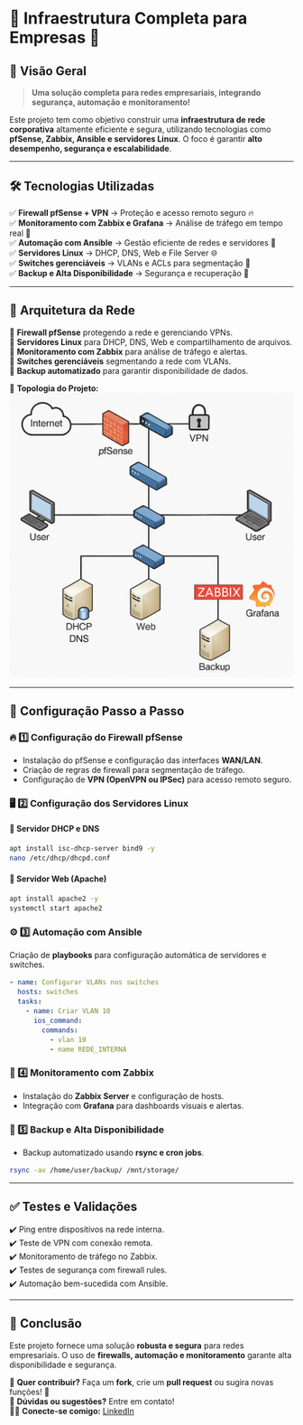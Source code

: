 # 🏢 Infraestrutura Completa para Empresas 🚀


## 📌 Visão Geral
> **Uma solução completa para redes empresariais, integrando segurança, automação e monitoramento!**

Este projeto tem como objetivo construir uma **infraestrutura de rede corporativa** altamente eficiente e segura, utilizando tecnologias como **pfSense, Zabbix, Ansible e servidores Linux**. O foco é garantir **alto desempenho, segurança e escalabilidade**.

---

## 🛠️ Tecnologias Utilizadas
✅ **Firewall pfSense + VPN** → Proteção e acesso remoto seguro 🔥  
✅ **Monitoramento com Zabbix e Grafana** → Análise de tráfego em tempo real 📡  
✅ **Automação com Ansible** → Gestão eficiente de redes e servidores 🤖  
✅ **Servidores Linux** → DHCP, DNS, Web e File Server 🌐  
✅ **Switches gerenciáveis** → VLANs e ACLs para segmentação 🏢  
✅ **Backup e Alta Disponibilidade** → Segurança e recuperação 💾  

---

## 📜 Arquitetura da Rede
🔹 **Firewall pfSense** protegendo a rede e gerenciando VPNs.  
🔹 **Servidores Linux** para DHCP, DNS, Web e compartilhamento de arquivos.  
🔹 **Monitoramento com Zabbix** para análise de tráfego e alertas.  
🔹 **Switches gerenciáveis** segmentando a rede com VLANs.  
🔹 **Backup automatizado** para garantir disponibilidade de dados.  

📌 **Topologia do Projeto:**  
![Topologia da Rede](image.png)

---

## 🚀 Configuração Passo a Passo

### 🔥 1️⃣ Configuração do Firewall pfSense
- Instalação do pfSense e configuração das interfaces **WAN/LAN**.
- Criação de regras de firewall para segmentação de tráfego.
- Configuração de **VPN (OpenVPN ou IPSec)** para acesso remoto seguro.

### 🖥️ 2️⃣ Configuração dos Servidores Linux
#### 🔹 Servidor DHCP e DNS
```bash
apt install isc-dhcp-server bind9 -y
nano /etc/dhcp/dhcpd.conf
```

#### 🔹 Servidor Web (Apache)
```bash
apt install apache2 -y
systemctl start apache2
```

### ⚙️ 3️⃣ Automação com Ansible
Criação de **playbooks** para configuração automática de servidores e switches.
```yaml
- name: Configurar VLANs nos switches
  hosts: switches
  tasks:
    - name: Criar VLAN 10
      ios_command:
        commands:
          - vlan 10
          - name REDE_INTERNA
```

### 📡 4️⃣ Monitoramento com Zabbix
- Instalação do **Zabbix Server** e configuração de hosts.
- Integração com **Grafana** para dashboards visuais e alertas.

### 💾 5️⃣ Backup e Alta Disponibilidade
- Backup automatizado usando **rsync e cron jobs**.
```bash
rsync -av /home/user/backup/ /mnt/storage/
```

---

## ✅ Testes e Validações
✔️ Ping entre dispositivos na rede interna.  
✔️ Teste de VPN com conexão remota.  
✔️ Monitoramento de tráfego no Zabbix.  
✔️ Testes de segurança com firewall rules.  
✔️ Automação bem-sucedida com Ansible.

---

## 📜 Conclusão
Este projeto fornece uma solução **robusta e segura** para redes empresariais. O uso de **firewalls, automação e monitoramento** garante alta disponibilidade e segurança.

🔗 **Quer contribuir?** Faça um **fork**, crie um **pull request** ou sugira novas funções! 🚀  
📩 **Dúvidas ou sugestões?** Entre em contato!  
👨‍💻 **Conecte-se comigo:** [LinkedIn](https://www.linkedin.com/in/kaua7k/)
